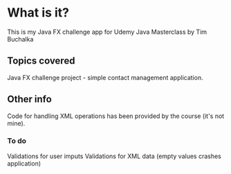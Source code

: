 # What is it?

This is my Java FX challenge app for Udemy Java Masterclass by Tim Buchalka

## Topics covered
Java FX challenge project - simple contact management application.

## Other info

Code for handling XML operations has been provided by the course (it's not mine).

### To do
Validations for user imputs
Validations for XML data (empty values crashes application)

